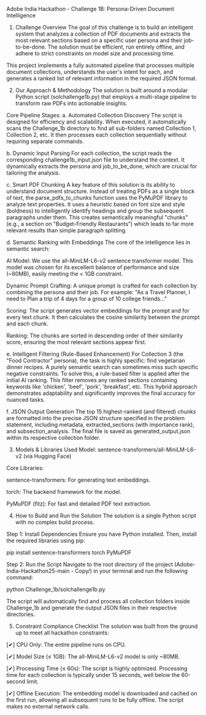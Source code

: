 Adobe India Hackathon - Challenge 1B: Persona-Driven Document Intelligence
1. Challenge Overview
The goal of this challenge is to build an intelligent system that analyzes a collection of PDF documents and extracts the most relevant sections based on a specific user persona and their job-to-be-done. The solution must be efficient, run entirely offline, and adhere to strict constraints on model size and processing time.

This project implements a fully automated pipeline that processes multiple document collections, understands the user's intent for each, and generates a ranked list of relevant information in the required JSON format.

2. Our Approach & Methodology
The solution is built around a modular Python script (solchallenge1b.py) that employs a multi-stage pipeline to transform raw PDFs into actionable insights.

Core Pipeline Stages:
a. Automated Collection Discovery
The script is designed for efficiency and scalability. When executed, it automatically scans the Challenge_1b directory to find all sub-folders named Collection 1, Collection 2, etc. It then processes each collection sequentially without requiring separate commands.

b. Dynamic Input Parsing
For each collection, the script reads the corresponding challenge1b_input.json file to understand the context. It dynamically extracts the persona and job_to_be_done, which are crucial for tailoring the analysis.

c. Smart PDF Chunking
A key feature of this solution is its ability to understand document structure. Instead of treating PDFs as a single block of text, the parse_pdfs_to_chunks function uses the PyMuPDF library to analyze text properties. It uses a heuristic based on font size and style (boldness) to intelligently identify headings and group the subsequent paragraphs under them. This creates semantically meaningful "chunks" (e.g., a section on "Budget-Friendly Restaurants") which leads to far more relevant results than simple paragraph splitting.

d. Semantic Ranking with Embeddings
The core of the intelligence lies in semantic search:

AI Model: We use the all-MiniLM-L6-v2 sentence transformer model. This model was chosen for its excellent balance of performance and size (~80MB), easily meeting the < 1GB constraint.

Dynamic Prompt Crafting: A unique prompt is crafted for each collection by combining the persona and their job. For example: "As a Travel Planner, I need to Plan a trip of 4 days for a group of 10 college friends..."

Scoring: The script generates vector embeddings for the prompt and for every text chunk. It then calculates the cosine similarity between the prompt and each chunk.

Ranking: The chunks are sorted in descending order of their similarity score, ensuring the most relevant sections appear first.

e. Intelligent Filtering (Rule-Based Enhancement)
For Collection 3 (the "Food Contractor" persona), the task is highly specific: find vegetarian dinner recipes. A purely semantic search can sometimes miss such specific negative constraints. To solve this, a rule-based filter is applied after the initial AI ranking. This filter removes any ranked sections containing keywords like 'chicken', 'beef', 'pork', 'breakfast', etc. This hybrid approach demonstrates adaptability and significantly improves the final accuracy for nuanced tasks.

f. JSON Output Generation
The top 15 highest-ranked (and filtered) chunks are formatted into the precise JSON structure specified in the problem statement, including metadata, extracted_sections (with importance rank), and subsection_analysis. The final file is saved as generated_output.json within its respective collection folder.

3. Models & Libraries Used
Model: sentence-transformers/all-MiniLM-L6-v2 (via Hugging Face)

Core Libraries:

sentence-transformers: For generating text embeddings.

torch: The backend framework for the model.

PyMuPDF (fitz): For fast and detailed PDF text extraction.

4. How to Build and Run the Solution
The solution is a single Python script with no complex build process.

Step 1: Install Dependencies
Ensure you have Python installed. Then, install the required libraries using pip:

pip install sentence-transformers torch PyMuPDF

Step 2: Run the Script
Navigate to the root directory of the project (Adobe-India-Hackathon25-main - Copy/) in your terminal and run the following command:

python Challenge_1b/solchallenge1b.py

The script will automatically find and process all collection folders inside Challenge_1b and generate the output JSON files in their respective directories.

5. Constraint Compliance Checklist
The solution was built from the ground up to meet all hackathon constraints:

[✔] CPU Only: The entire pipeline runs on CPU.

[✔] Model Size (≤ 1GB): The all-MiniLM-L6-v2 model is only ~80MB.

[✔] Processing Time (≤ 60s): The script is highly optimized. Processing time for each collection is typically under 15 seconds, well below the 60-second limit.

[✔] Offline Execution: The embedding model is downloaded and cached on the first run, allowing all subsequent runs to be fully offline. The script makes no external network calls.